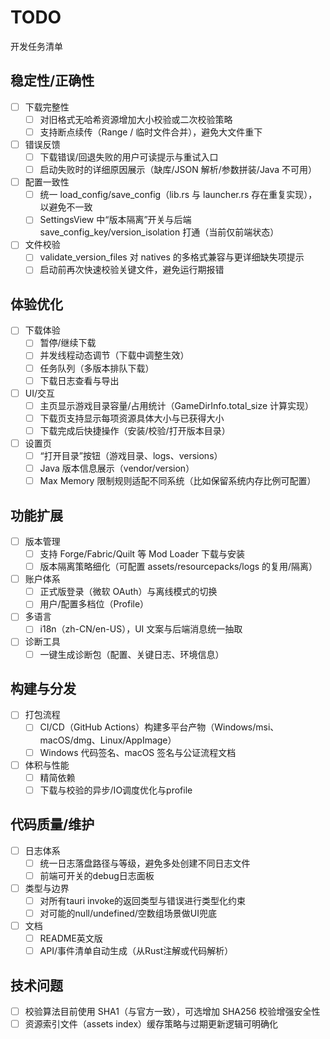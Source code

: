 # TODO

开发任务清单

## 稳定性/正确性

- [ ] 下载完整性
  - [ ] 对旧格式无哈希资源增加大小校验或二次校验策略
  - [ ] 支持断点续传（Range / 临时文件合并），避免大文件重下
- [ ] 错误反馈
  - [ ] 下载错误/回退失败的用户可读提示与重试入口
  - [ ] 启动失败时的详细原因展示（缺库/JSON 解析/参数拼装/Java 不可用）
- [ ] 配置一致性
  - [ ] 统一 load_config/save_config（lib.rs 与 launcher.rs 存在重复实现），以避免不一致
  - [ ] SettingsView 中“版本隔离”开关与后端 save_config_key/version_isolation 打通（当前仅前端状态）
- [ ] 文件校验
  - [ ] validate_version_files 对 natives 的多格式兼容与更详细缺失项提示
  - [ ] 启动前再次快速校验关键文件，避免运行期报错

## 体验优化

- [ ] 下载体验
  - [ ] 暂停/继续下载
  - [ ] 并发线程动态调节（下载中调整生效）
  - [ ] 任务队列（多版本排队下载）
  - [ ] 下载日志查看与导出
- [ ] UI/交互
  - [ ] 主页显示游戏目录容量/占用统计（GameDirInfo.total_size 计算实现）
  - [ ] 下载页支持显示每项资源具体大小与已获得大小
  - [ ] 下载完成后快捷操作（安装/校验/打开版本目录）
- [ ] 设置页
  - [ ] “打开目录”按钮（游戏目录、logs、versions）
  - [ ] Java 版本信息展示（vendor/version）
  - [ ] Max Memory 限制规则适配不同系统（比如保留系统内存比例可配置）

## 功能扩展

- [ ] 版本管理
  - [ ] 支持 Forge/Fabric/Quilt 等 Mod Loader 下载与安装
  - [ ] 版本隔离策略细化（可配置 assets/resourcepacks/logs 的复用/隔离）
- [ ] 账户体系
  - [ ] 正式版登录（微软 OAuth）与离线模式的切换
  - [ ] 用户/配置多档位（Profile）
- [ ] 多语言
  - [ ] i18n（zh-CN/en-US），UI 文案与后端消息统一抽取
- [ ] 诊断工具
  - [ ] 一键生成诊断包（配置、关键日志、环境信息）

## 构建与分发

- [ ] 打包流程
  - [ ] CI/CD（GitHub Actions）构建多平台产物（Windows/msi、macOS/dmg、Linux/AppImage）
  - [ ] Windows 代码签名、macOS 签名与公证流程文档
- [ ] 体积与性能
  - [ ] 精简依赖
  - [ ] 下载与校验的异步/IO调度优化与profile

## 代码质量/维护

- [ ] 日志体系
  - [ ] 统一日志落盘路径与等级，避免多处创建不同日志文件
  - [ ] 前端可开关的debug日志面板
- [ ] 类型与边界
  - [ ] 对所有tauri invoke的返回类型与错误进行类型化约束
  - [ ] 对可能的null/undefined/空数组场景做UI兜底
- [ ] 文档
  - [ ] README英文版
  - [ ] API/事件清单自动生成（从Rust注解或代码解析）

## 技术问题

- [ ] 校验算法目前使用 SHA1（与官方一致），可选增加 SHA256 校验增强安全性
- [ ] 资源索引文件（assets index）缓存策略与过期更新逻辑可明确化